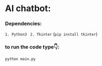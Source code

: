 # AI chatbot:
### Dependencies:

`1. Python3
`
`2. Tkinter`
(`pip install tkinter`)
### to run the code type👇:
`python main.py`
